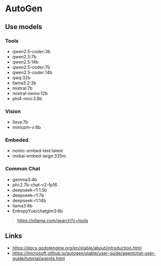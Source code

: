 # AutoGen

## Use models

### Tools
- qwen2.5-coder:3b
- qwen2.5:7b
- qwen2.5:14b
- qwen2.5-coder:7b
- qwen2.5-coder:14b
- qwq:32b
- llama3.2:3b
- mistral:7b
- mistral-nemo:12b
- phi4-mini:3.8b


### Vision
- llava:7b
- minicpm-v:8b

### Embeded
- nomic-embed-text:latest
- mxbai-embed-large:335m

### Common Chat
- gemma3:4b
- phi:2.7b-chat-v2-fp16
- deepseek-r1:1.5b
- deepseek-r1:7b
- deepseek-r1:14b
- llama3:8b
- EntropyYue/chatglm3:6b


> https://ollama.com/search?c=tools


## Links

- https://docs.godotengine.org/en/stable/about/introduction.html
- https://microsoft.github.io/autogen/stable/user-guide/agentchat-user-guide/tutorial/agents.html

